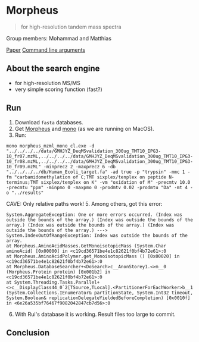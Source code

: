 # Morpheus
>for high-resolution tandem mass spectra

Group members: Mohammad and Matthias

[Paper](https://pubs.acs.org/doi/10.1021/pr301024c)
[Command line arguments](http://cwenger.github.io/Morpheus/args.html)


## About the search engine
- for high-resolution MS/MS
- very simple scoring function (fast?)

## Run
1. Download `fasta` databases.
2. Get [Morpheus](http://cwenger.github.io/Morpheus/) and [mono](https://www.mono-project.com/download/stable/) (as we are running on MacOS).
3. Run:
  
  ```
  mono morpheus_mzml_mono_cl.exe -d "../../../../data/GMHJYZ_DeqMSvalidation_300ug_TMT10_IPG3-10_fr07.mzML,../../../../data/GMHJYZ_DeqMSvalidation_300ug_TMT10_IPG3-10_fr08.mzML,../../../../data/GMHJYZ_DeqMSvalidation_300ug_TMT10_IPG3-10_fr09.mzML" -minprecz 2 -maxprecz 6 -db "../../../../db/Human_Ecoli_target.fa" -ad true -p "trypsin" -mmc 1 -fm "carbamidomethylation of C;TMT sixplex/tenplex on peptide N-terminus;TMT sixplex/tenplex on K" -vm "oxidation of M" -precmtv 10.0 -precmtu "ppm" -minpmo 0 -maxpmo 0 -prodmtv 0.02 -prodmtu "Da" -mt 4 -o "../results"
  ```
  CAVE: Only relative paths work!
5. Among others, got this error:
  
  ```
  System.AggregateException: One or more errors occurred. (Index was outside the bounds of the array.) (Index was outside the bounds of the array.) (Index was outside the bounds of the array.) (Index was outside the bounds of the array.) ---> System.IndexOutOfRangeException: Index was outside the bounds of the array.
  at Morpheus.AminoAcidMasses.GetMonoisotopicMass (System.Char aminoAcid) [0x00000] in <c19cd36571be4e1c82621f0bf4b72e61>:0 
  at Morpheus.AminoAcidPolymer.get_MonoisotopicMass () [0x00020] in <c19cd36571be4e1c82621f0bf4b72e61>:0 
  at Morpheus.DatabaseSearcher+<DoSearch>c__AnonStorey1.<>m__0 (Morpheus.Protein protein) [0x001b2] in <c19cd36571be4e1c82621f0bf4b72e61>:0 
  at System.Threading.Tasks.Parallel+<>c__DisplayClass44_0`2[TSource,TLocal].<PartitionerForEachWorker>b__1 (System.Collections.IEnumerator& partitionState, System.Int32 timeout, System.Boolean& replicationDelegateYieldedBeforeCompletion) [0x0010f] in <6e26a535bf76467f9082042847cb7d56>:0 

  ```

6. With Rui's database it is working. Result files too large to commit.


## Conclusion
